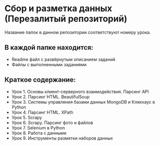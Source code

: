 # Сбор и разметка данных (Перезалитый репозиторий)

Название папок в данном репозитории соответствуют номеру урока.

## В каждой папке находится:
  - Readme файл с развёрнутым описанием заданий
  - Файлы с выполненными заданиями

## Краткое содержание:
- Урок 1. Основы клиент-серверного взаимодействия. Парсинг API
- Урок 2. Парсинг HTML. BeautifulSoup
- Урок 3. Системы управления базами данных MongoDB и Кликхаус в Python
- Урок 4. Парсинг HTML. XPath
- Урок 5. Scrapy
- Урок 6. Scrapy. Парсинг фото и файлов
- Урок 7. Selenium в Python
- Урок 8. Работа с данными
- Урок 9. Инструменты разметки наборов данных
